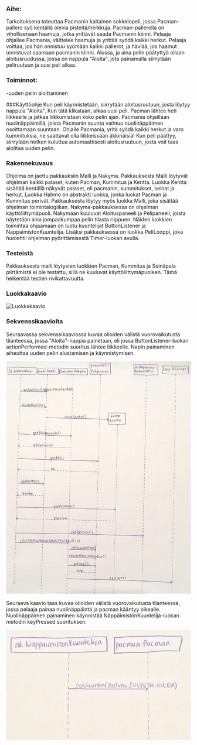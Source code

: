 ### Aihe:
Tarkoituksena toteuttaa Pacmanin kaltainen sokkelopeli, jossa Pacman-pallero syö kentällä olevia pisteitä/herkkuja. Pacman-pallerolla on vihollisenaan haamuja, jotka yrittävät saada Pacmanin kiinni. Pelaaja ohjailee Pacmania, välttelee haamuja ja yrittää syödä kaikki herkut. Pelaaja voittaa, jos hän onnistuu syömään kaikki pallerot, ja häviää, jos haamut onnistuvat saamaan pacmanin kiinni. Alussa, ja aina pelin päätyttyä ollaan aloitusruudussa, jossa on nappula "Aloita", jota painamalla siirrytään peliruutuun ja uusi peli alkaa.

### Toiminnot:
-uuden pelin aloittaminen

###Käyttöohje
Kun peli käynnistetään, siirrytään aloitusruutuun, josta löytyy nappula "Aloita". Kun tätä klikataan, alkaa uusi peli. Pacman lähtee heti liikkeelle ja jatkaa liikkumistaan koko pelin ajan. Pacmania ohjaillaan nuolinäppäimillä, joista Pacmanin suunta vaihtuu nuolinäppäimen osoittamaan suuntaan. Ohjaile Pacmania, yritä syödä kaikki herkut ja varo kummituksia, ne saattavat olla liikkeissään äkkinäisiä! Kun peli päättyy, siirrytään hetken kuluttua automaattisesti aloitusruutuun, josta voit taas aloittaa uuden pelin.

### Rakennekuvaus
Ohjelma on jaettu pakkauksiin Malli ja Nakyma. Pakkauksesta Malli löytyvät ohjelman kaikki palaset, kuten Pacman, Kummitus ja Kentta. Luokka Kentta sisältää kentällä näkyvät palaset, eli pacmanin, kummitukset, seinat ja herkut. Luokka Hahmo on abstrakti luokka, jonka luokat Pacman ja Kummitus perivät. Pakkauksesta löytyy myös luokka Malli, joka sisältää ohjelman toimintalogiikan.
Nakyma-pakkauksessa on ohjelman käyttöliittymäpuoli. Nakymaan kuuluvat Aloituspaneeli ja Pelipaneeli, joista näytetään aina jompaakumpaa pelin tilasta riippuen. Näiden luokkien toimintaa ohjaamaan on luotu kuuntelijat ButtonListener ja NappaimistonKuuntelija. Lisäksi pakkauksessa on luokka PeliLooppi, joka huolehtii ohjelman pyörittämisestä Timer-luokan avulla.

### Testeistä
Pakkauksesta malli löytyvien luokkien Pacman, Kummitus ja Seinäpala piirtämistä ei ole testattu, sillä ne kuuluvat käyttöliittymäpuoleen. Tämä heikentää testien rivikattavuutta.

### Luokkakaavio

![Luokkakaavio](/dokumentaatio/PacmanLuokkakaavio.png)

### Sekvenssikaavioita

Seuraavassa sekvenssikaaviossa kuvaa olioiden välistä vuorovaikutusta tilanteessa, jossa "Aloita"-nappia painetaan, eli jossa ButtonListener-luokan actionPerformed-metodin suoritus lähtee liikkeelle. Napin painaminen aiheuttaa uuden pelin alustamisen ja käynnistymisen.

![Sekvenssikaavio](/dokumentaatio/IMG_2191.JPG)

Seuraava kaavio taas kuvaa olioiden välistä vuorovaikutusta tilanteessa, jossa pelaaja painaa nuolinäppäintä ja pacman kääntyy oikealle. Nuolinäppäimen painaminen käynnistää NäppäimistönKuuntelija-luokan metodin keyPressed suorituksen.

![Sekvenssikaavio](/dokumentaatio/IMG_2204.JPG)


